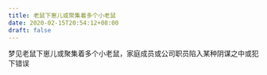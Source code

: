 ```yaml
---
title: 老鼠下崽儿或聚集着多个小老鼠
date: 2020-02-15T20:54:12+08:00
draft: false
---
```


梦见老鼠下崽儿或聚集着多个小老鼠，家庭成员或公司职员陷入某种阴谋之中或犯下错误